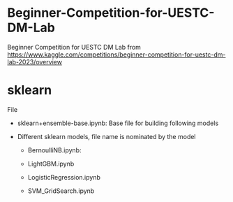 # Beginner-Competition-for-UESTC-DM-Lab
Beginner Competition for UESTC DM Lab from https://www.kaggle.com/competitions/beginner-competition-for-uestc-dm-lab-2023/overview

# sklearn
File

- sklearn+ensemble-base.ipynb: Base file for building following models

- Different sklearn models, file name is nominated by the model

  - BernoulliNB.ipynb:

  - LightGBM.ipynb

  - LogisticRegression.ipynb

  - SVM_GridSearch.ipynb
